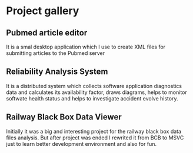 # Project gallery

## Pubmed article editor
It is a smal desktop application which I use to create XML files for submitting articles to the Pubmed server

## Reliability Analysis System
It is a distributed system which collects software application diagnostics data and calculates its availability factor, draws diagrams, helps to monitor softwate health status and helps to investigate accident evolve history.

## Railway Black Box Data Viewer
Initially it was a big and interesting project for the railway black box data files analysis. But after project was ended I rewrited it from BCB to MSVC just to learn better development environment and also for fun.

